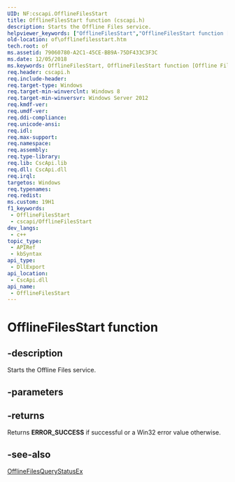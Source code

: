 ```yaml
---
UID: NF:cscapi.OfflineFilesStart
title: OfflineFilesStart function (cscapi.h)
description: Starts the Offline Files service.
helpviewer_keywords: ["OfflineFilesStart","OfflineFilesStart function [Offline Files]","cscapi/OfflineFilesStart","of.offlinefilesstart"]
old-location: of\offlinefilesstart.htm
tech.root: of
ms.assetid: 79060780-A2C1-45CE-BB9A-75DF433C3F3C
ms.date: 12/05/2018
ms.keywords: OfflineFilesStart, OfflineFilesStart function [Offline Files], cscapi/OfflineFilesStart, of.offlinefilesstart
req.header: cscapi.h
req.include-header: 
req.target-type: Windows
req.target-min-winverclnt: Windows 8
req.target-min-winversvr: Windows Server 2012
req.kmdf-ver: 
req.umdf-ver: 
req.ddi-compliance: 
req.unicode-ansi: 
req.idl: 
req.max-support: 
req.namespace: 
req.assembly: 
req.type-library: 
req.lib: CscApi.lib
req.dll: CscApi.dll
req.irql: 
targetos: Windows
req.typenames: 
req.redist: 
ms.custom: 19H1
f1_keywords:
 - OfflineFilesStart
 - cscapi/OfflineFilesStart
dev_langs:
 - c++
topic_type:
 - APIRef
 - kbSyntax
api_type:
 - DllExport
api_location:
 - CscApi.dll
api_name:
 - OfflineFilesStart
---
```


# OfflineFilesStart function


## -description

Starts the Offline Files service.

## -parameters

## -returns

Returns <b>ERROR_SUCCESS</b> if successful or a Win32 error value otherwise.

## -see-also

<a href="https://docs.microsoft.com/previous-versions/windows/desktop/api/cscapi/nf-cscapi-offlinefilesquerystatusex">OfflineFilesQueryStatusEx</a>


